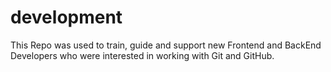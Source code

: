 # development
This Repo was used to train, guide and support new Frontend and BackEnd Developers who were interested in working with Git and GitHub.
